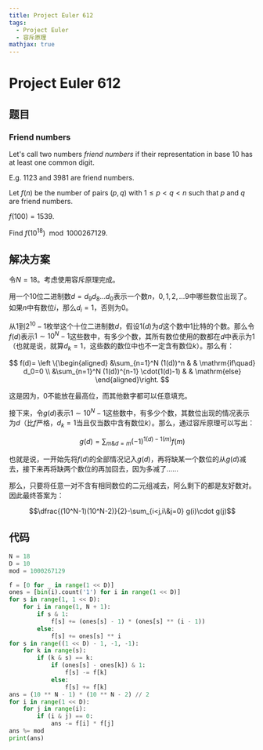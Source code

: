 ```yaml
---
title: Project Euler 612
tags:
  - Project Euler
  - 容斥原理
mathjax: true
---
```

<escape><!-- more --></escape>
    
# Project Euler 612
## 题目
### Friend numbers



Let's call two numbers  *friend numbers* if their representation in base $10$ has at least one common digit.

E.g. $1123$ and $3981$ are friend numbers. 


Let $f(n)$ be the number of pairs $(p,q)$ with $1\le p \lt q \lt n$ such that $p$ and $q$ are friend numbers.

$f(100)=1539$.


Find $f(10^{18}) \mod 1000267129$.



## 解决方案

令$N=18$。考虑使用容斥原理完成。


用一个$10$位二进制数$d=d_9d_8\dots d_0$表示一个数$n$，$0,1,2,\dots9$中哪些数位出现了。如果$n$中有数位$i$，那么$d_i=1$，否则为$0$。

从$1$到$2^{10}-1$枚举这个十位二进制数$d$，假设$1(d)$为$d$这个数中$1$比特的个数。那么令$f(d)$表示$1\sim 10^{N}-1$这些数中，有多少个数，其所有数位使用的数都在$d$中表示为$1$（也就是说，就算$d_k=1$，这些数的数位中也不一定含有数位$k$）。那么有：

$$
f(d)=
\left \{\begin{aligned}
  &\sum_{n=1}^N (1(d))^n & & \mathrm{if\quad} d_0=0 \\
  &\sum_{n=1}^N (1(d))^{n-1} \cdot(1(d)-1) & & \mathrm{else}
\end{aligned}\right.
$$

这是因为，$0$不能放在最高位，而其他数字都可以任意填充。

接下来，令$g(d)$表示$1\sim 10^{N}-1$这些数中，有多少个数，其数位出现的情况表示为$d$（比$f$严格，$d_k=1$当且仅当数中含有数位$k$）。那么，通过容斥原理可以写出：

$$g(d)=\sum_{m\&d=m}(-1)^{1(d)-1(m)}f(m)$$

也就是说，一开始先将$f(d)$的全部情况记入$g(d)$，再将缺某一个数位的从$g(d)$减去，接下来再将缺两个数位的再加回去，因为多减了……

那么，只要将任意一对不含有相同数位的二元组减去，阿么剩下的都是友好数对。因此最终答案为：

$$\dfrac{(10^N-1)(10^N-2)}{2}-\sum_{i<j,i\&j=0} g(i)\cdot g(j)$$

## 代码


```py
N = 18
D = 10
mod = 1000267129

f = [0 for _ in range(1 << D)]
ones = [bin(i).count('1') for i in range(1 << D)]
for s in range(1, 1 << D):
    for i in range(1, N + 1):
        if s & 1:
            f[s] += (ones[s] - 1) * (ones[s] ** (i - 1))
        else:
            f[s] += ones[s] ** i
for s in range((1 << D) - 1, -1, -1):
    for k in range(s):
        if (k & s) == k:
            if (ones[s] - ones[k]) & 1:
                f[s] -= f[k]
            else:
                f[s] += f[k]
ans = (10 ** N - 1) * (10 ** N - 2) // 2
for i in range(1 << D):
    for j in range(i):
        if (i & j) == 0:
            ans -= f[i] * f[j]
ans %= mod
print(ans)

```